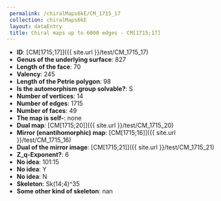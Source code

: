 ```yaml
--- 
 permalink: /chiralMaps6kE/CM_1715_17 
 collection: chiralMaps6kE
 layout: dataEntry
 title: Chiral maps up to 6000 edges - CM[1715;17]
---
```


- **ID**: [CM[1715;17]]({{ site.url }}/test/CM_1715_17)
- **Genus of the underlying surface**: 827
- **Length of the face**: 70
- **Valency**: 245
- **Length of the Petrie polygon**: 98
- **Is the automorphism group solvable?**: S
- **Number of vertices**: 14
- **Number of edges**: 1715
- **Number of faces**: 49
- **The map is self-**: none
- **Dual map**: [CM[1715;20]]({{ site.url }}/test/CM_1715_20)
- **Mirror (enantihomorphic) map**: [CM[1715;16]]({{ site.url }}/test/CM_1715_16)
- **Dual of the mirror image**: [CM[1715;21]]({{ site.url }}/test/CM_1715_21)
- **Z_q-Exponent?**: 6
- **No idea**:  101:15
- **No idea**: Y
- **No idea**: N
- **Skeleton**: Sk(14;4)^35
- **Some other kind of skeleton**: nan
